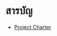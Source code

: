 # **สารบัญ**
* [Project Charter](https://github.com/Gurimu21/engce301_termproject/blob/main/%E0%B9%80%E0%B8%AD%E0%B8%81%E0%B8%AA%E0%B8%B2%E0%B8%A3%20termproject/Project%20Charter.pdf)
